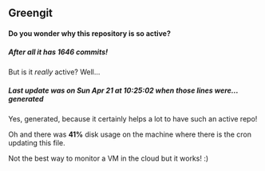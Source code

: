 ## Greengit

#### Do you wonder why this repository is so active?

##### After all it has 1646 commits!

But is it *really* active? Well...

##### Last update was on Sun Apr 21 at 10:25:02 when those lines were... generated

Yes, generated, because it certainly helps a lot to have such an active repo!

Oh and there was **41%** disk usage on the machine
where there is the cron updating this file.

Not the best way to monitor a VM in the cloud but it works! :)
